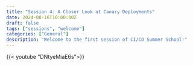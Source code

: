 ```yaml
---
title: "Session 4: A Closer Look at Canary Deployments"
date: 2024-08-16T10:00:00Z
draft: false
tags: ["sessions", "welcome"]
categories: ["General"]
description: "Welcome to the first session of CI/CD Summer School!"
---
```


{{< youtube "DNtyeMiaE6s">}}
